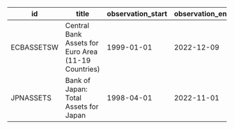 | id         | title                                               | observation_start   | observation_end   |
|------------|-----------------------------------------------------|---------------------|-------------------|
| ECBASSETSW | Central Bank Assets for Euro Area (11-19 Countries) | 1999-01-01          | 2022-12-09        |
| JPNASSETS  | Bank of Japan: Total Assets for Japan               | 1998-04-01          | 2022-11-01        |